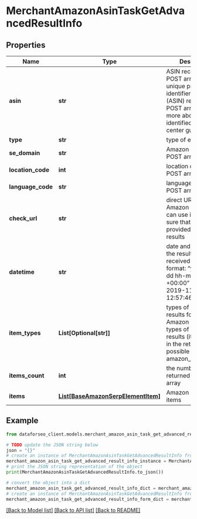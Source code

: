 # MerchantAmazonAsinTaskGetAdvancedResultInfo


## Properties

Name | Type | Description | Notes
------------ | ------------- | ------------- | -------------
**asin** | **str** | ASIN received in a POST array the unique product identifier in Amazon (ASIN) received in a POST array learn more about the identified in this help center guide | [optional] 
**type** | **str** | type of element | [optional] 
**se_domain** | **str** | Amazon domain in a POST array | [optional] 
**location_code** | **int** | location code in a POST array | [optional] 
**language_code** | **str** | language code in a POST array | [optional] 
**check_url** | **str** | direct URL to Amazon results you can use it to make sure that we provided accurate results | [optional] 
**datetime** | **str** | date and time when the result was received in the UTC format: “yyyy-mm-dd hh-mm-ss +00:00” example: 2019-11-15 12:57:46 +00:00 | [optional] 
**item_types** | **List[Optional[str]]** | types of search results found on Amazon contains types of all search results (items) found in the returned SERP possible item types: amazon_product_info | [optional] 
**items_count** | **int** | the number of results returned in the items array | [optional] 
**items** | [**List[BaseAmazonSerpElementItem]**](BaseAmazonSerpElementItem.md) | Amazon product info items | [optional] 

## Example

```python
from dataforseo_client.models.merchant_amazon_asin_task_get_advanced_result_info import MerchantAmazonAsinTaskGetAdvancedResultInfo

# TODO update the JSON string below
json = "{}"
# create an instance of MerchantAmazonAsinTaskGetAdvancedResultInfo from a JSON string
merchant_amazon_asin_task_get_advanced_result_info_instance = MerchantAmazonAsinTaskGetAdvancedResultInfo.from_json(json)
# print the JSON string representation of the object
print(MerchantAmazonAsinTaskGetAdvancedResultInfo.to_json())

# convert the object into a dict
merchant_amazon_asin_task_get_advanced_result_info_dict = merchant_amazon_asin_task_get_advanced_result_info_instance.to_dict()
# create an instance of MerchantAmazonAsinTaskGetAdvancedResultInfo from a dict
merchant_amazon_asin_task_get_advanced_result_info_form_dict = merchant_amazon_asin_task_get_advanced_result_info.from_dict(merchant_amazon_asin_task_get_advanced_result_info_dict)
```
[[Back to Model list]](../README.md#documentation-for-models) [[Back to API list]](../README.md#documentation-for-api-endpoints) [[Back to README]](../README.md)


